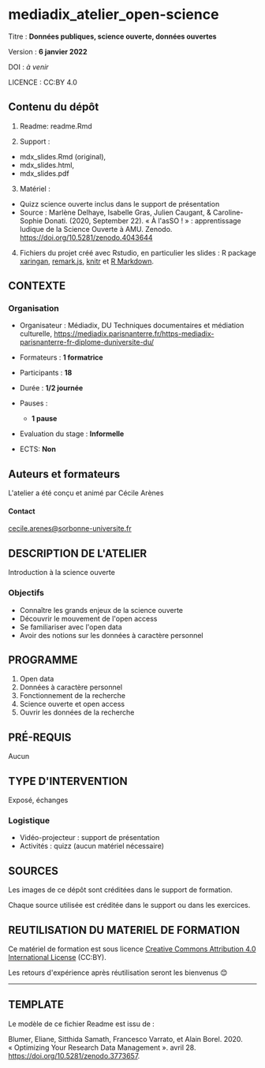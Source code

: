 # mediadix_atelier_open-science

Titre : **Données publiques, science ouverte, données ouvertes**

Version : **6 janvier 2022**

DOI : *à venir*

LICENCE : CC:BY 4.0

## Contenu du dépôt

1. Readme: readme.Rmd

2. Support : 
* mdx_slides.Rmd (original),
* mdx_slides.html,
* mdx_slides.pdf

3. Matériel : 
- Quizz science ouverte inclus dans le support de présentation
- Source : Marlène Delhaye, Isabelle Gras, Julien Caugant, & Caroline-Sophie Donati. (2020, September 22). « À l'asSO ! » : apprentissage ludique de la Science Ouverte à AMU. Zenodo. https://doi.org/10.5281/zenodo.4043644

4. Fichiers du projet créé avec Rstudio, en particulier les slides : R package [xaringan](https://github.com/yihui/xaringan),  [remark.js](https://remarkjs.com), [knitr](https://yihui.org/knitr/) et [R Markdown](https://rmarkdown.rstudio.com).

## CONTEXTE

### Organisation

- Organisateur : Médiadix, DU Techniques documentaires et médiation culturelle, https://mediadix.parisnanterre.fr/https-mediadix-parisnanterre-fr-diplome-duniversite-du/

- Formateurs : **1 formatrice** 

- Participants : **18**

- Durée : **1/2 journée**

- Pauses :
  
  - **1 pause**
  
- Evaluation du stage : **Informelle**

- ECTS: **Non**


## Auteurs et formateurs

L'atelier a été conçu et animé par Cécile Arènes

#### Contact

cecile.arenes@sorbonne-universite.fr

## DESCRIPTION DE L'ATELIER

Introduction à la science ouverte 

### Objectifs

- Connaître les grands enjeux de la science ouverte
- Découvrir le mouvement de l'open access
- Se familiariser avec l'open data
- Avoir des notions sur les données à caractère personnel


## PROGRAMME

1. Open data
2. Données à caractère personnel 
3. Fonctionnement de la recherche
4. Science ouverte et open access
5. Ouvrir les données de la recherche

## PRÉ-REQUIS

Aucun

## TYPE D'INTERVENTION

Exposé, échanges

### Logistique

- Vidéo-projecteur : support de présentation
- Activités : quizz (aucun matériel nécessaire)

## SOURCES

Les images de ce dépôt sont créditées dans le support de formation.

Chaque source utilisée est créditée dans le support ou dans les exercices. 


## REUTILISATION DU MATERIEL DE FORMATION

Ce matériel de formation est sous licence [Creative Commons Attribution  4.0 International License](https://creativecommons.org/licenses/by/4.0/legalcode) (CC:BY).

Les retours d'expérience après réutilisation seront les bienvenus 😊

---

## TEMPLATE

Le modèle de ce fichier Readme est issu de :

Blumer, Eliane, Sitthida Samath, Francesco Varrato, et Alain Borel. 2020. « Optimizing Your Research Data Management ». avril 28. https://doi.org/10.5281/zenodo.3773657.
